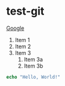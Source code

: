 # test-git
[Google](http://google.ru)

1. Item 1
1. Item 2
1. Item 3
   1. Item 3a
   1. Item 3b

```php
echo "Hello, World!"
```

